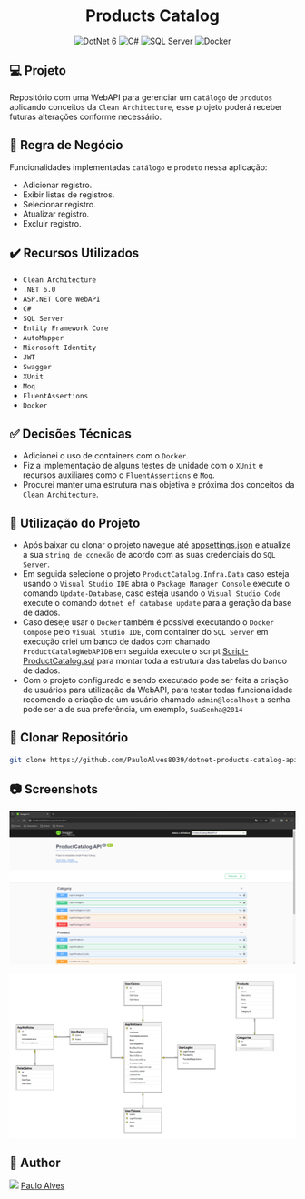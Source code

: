 <h1 align="center">Products Catalog</h1>

<p align="center">
  <a href="https://learn.microsoft.com/pt-br/dotnet/"><img alt="DotNet 6" src="https://img.shields.io/badge/.NET-5C2D91?logo=.net&logoColor=white&style=for-the-badge" /></a>
  <a href="https://learn.microsoft.com/pt-br/dotnet/csharp/programming-guide/"><img alt="C#" src="https://img.shields.io/badge/C%23-239120?logo=c-sharp&logoColor=white&style=for-the-badge" /></a>
  <a href="https://www.microsoft.com/pt-br/sql-server/sql-server-downloads"><img alt="SQL Server" src="https://img.shields.io/badge/Microsoft%20SQL%20Server-CC2927?style=for-the-badge&logo=microsoft%20sql%20server&logoColor=white" /></a>
  <a href="https://www.docker.com/"><img alt="Docker" src="https://img.shields.io/badge/docker-%230db7ed.svg?style=for-the-badge&logo=docker&logoColor=white" /></a>
</p>

## :computer: Projeto

Repositório com uma WebAPI para gerenciar um `catálogo` de `produtos` aplicando conceitos da `Clean Architecture`, esse projeto poderá receber futuras alterações conforme necessário.

## :blue_book: Regra de Negócio

Funcionalidades implementadas `catálogo` e `produto` nessa aplicação:

- Adicionar registro.
- Exibir listas de registros.
- Selecionar registro.
- Atualizar registro.
- Excluir registro.

## ✔️ Recursos Utilizados

- `Clean Architecture`
- `.NET 6.0`
- `ASP.NET Core WebAPI`
- `C#`
- `SQL Server`
- `Entity Framework Core`
- `AutoMapper`
- `Microsoft Identity`
- `JWT`
- `Swagger`
- `XUnit`
- `Moq`
- `FluentAssertions`
- `Docker`

## :white_check_mark: Decisões Técnicas

- Adicionei o uso de containers com o `Docker`.
- Fiz a implementação de alguns testes de unidade com o `XUnit` e recursos auxiliares como o `FluentAssertions` e `Moq`.
- Procurei manter uma estrutura mais objetiva e próxima dos conceitos da `Clean Architecture`.

## :wrench: Utilização do Projeto

- Após baixar ou clonar o projeto navegue até [appsettings.json](https://github.com/PauloAlves8039/dotnet-products-catalog-api/blob/master/src/ProductCatalog.WebAPI/appsettings.json) e atualize a sua `string de conexão` de acordo com as suas credenciais do `SQL Server`.
- Em seguida selecione o projeto `ProductCatalog.Infra.Data` caso esteja usando o `Visual Studio IDE` abra o `Package Manager Console` execute o comando `Update-Database`, caso esteja usando o `Visual Studio Code` execute o comando `dotnet ef database update` para a geração da base de dados.
- Caso deseje usar o `Docker` também é possível executando o `Docker Compose` pelo `Visual Studio IDE`, com container do `SQL Server` em execução criei um banco de dados com chamado `ProductCatalogWebAPIDB` em seguida execute o script [Script-ProductCatalog.sql](https://github.com/PauloAlves8039/dotnet-products-catalog-api/blob/master/Resources/Script%20Database/Script-ProductCatalog.sql) para montar toda a estrutura das tabelas do banco de dados.
- Com o projeto configurado e sendo executado pode ser feita a criação de usuários para utilização da WebAPI, para testar todas funcionalidade recomendo a criação de um usuário chamado `admin@localhost` a senha pode ser a de sua preferência, um exemplo, `SuaSenha@2014`

## :floppy_disk: Clonar Repositório

```bash
git clone https://github.com/PauloAlves8039/dotnet-products-catalog-api.git
```

## :camera: Screenshots

<p align="center"> <img src="https://github.com/PauloAlves8039/dotnet-products-catalog-api/blob/master/src/ProductCatalog.WebAPI/assets/images/screenshot1.png" /></p>
<p align="center"> <img src="https://github.com/PauloAlves8039/dotnet-products-catalog-api/blob/master/src/ProductCatalog.WebAPI/assets/images/screenshot2.png" /></p>

## :boy: Author

<a href="https://github.com/PauloAlves8039"><img src="https://avatars.githubusercontent.com/u/57012714?v=4" width=70></a>
[Paulo Alves](https://github.com/PauloAlves8039)
